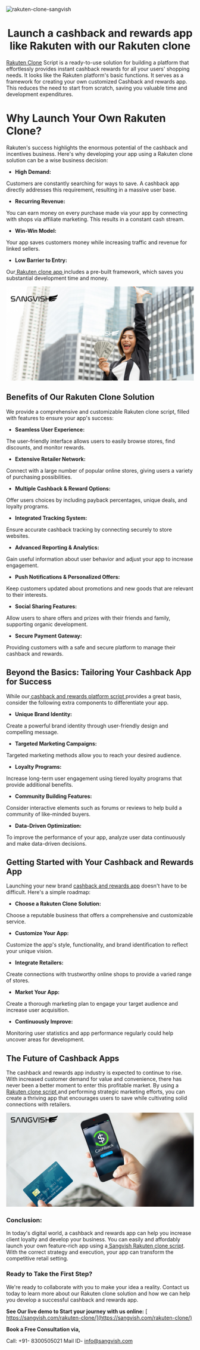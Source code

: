 ![rakuten-clone-sangvish](https://github.com/sangvishtechnologies/rakuten-clone/assets/161323540/fc5e2a14-9648-47b0-805d-4625f3cd13c0)


<h1 align="center"> Launch a cashback and rewards app like Rakuten with our Rakuten clone </h1> 

[Rakuten Clone](https://sangvish.com/rakuten-clone/) Script is a ready-to-use solution for building a platform that effortlessly provides instant cashback rewards for all your users' shopping needs. It looks like the Rakuten platform's basic functions. It serves as a framework for creating your own customized Cashback and rewards app. This reduces the need to start from scratch, saving you valuable time and development expenditures.
# Why Launch Your Own Rakuten Clone?
Rakuten's success highlights the enormous potential of the cashback and incentives business. Here's why developing your app using a Rakuten clone solution can be a wise business decision:
* **High Demand:** 

Customers are constantly searching for ways to save. A cashback app directly addresses this requirement, resulting in a massive user base.
* **Recurring Revenue:** 

You can earn money on every purchase made via your app by connecting with shops via affiliate marketing. This results in a constant cash stream.
* **Win-Win Model:** 

Your app saves customers money while increasing traffic and revenue for linked sellers.
* **Low Barrier to Entry:** 

Our[ Rakuten clone app ](https://sangvish.com/rakuten-clone/)includes a pre-built framework, which saves you substantial development time and money.

<div class="Box-sc-g0xbh4-0 iIZCet"><img alt=“rakutenclone.png" src="https://github.com/sangvishtechnologies/rakuten-clone/blob/main/images/rakuten-clone-app.png" data-hpc="true" class="Box-sc-g0xbh4-0 kzRgrI"></div>
 

## Benefits of Our Rakuten Clone Solution
We provide a comprehensive and customizable Rakuten clone script, filled with features to ensure your app's success:
* **Seamless User Experience:** 

The user-friendly interface allows users to easily browse stores, find discounts, and monitor rewards.
* **Extensive Retailer Network:** 

Connect with a large number of popular online stores, giving users a variety of purchasing possibilities.
* **Multiple Cashback & Reward Options:** 

Offer users choices by including payback percentages, unique deals, and loyalty programs.
* **Integrated Tracking System:** 

Ensure accurate cashback tracking by connecting securely to store websites.
* **Advanced Reporting & Analytics:** 

Gain useful information about user behavior and adjust your app to increase engagement.
* **Push Notifications & Personalized Offers:** 

Keep customers updated about promotions and new goods that are relevant to their interests.
* **Social Sharing Features:** 

Allow users to share offers and prizes with their friends and family, supporting organic development.
* **Secure Payment Gateway:** 

Providing customers with a safe and secure platform to manage their cashback and rewards.
## Beyond the Basics: Tailoring Your Cashback App for Success
  
While our[ cashback and rewards platform script ](https://sangvish.com/rakuten-clone/)provides a great basis, consider the following extra components to differentiate your app.

* **Unique Brand Identity:** 

Create a powerful brand identity through user-friendly design and compelling message.
* **Targeted Marketing Campaigns:** 

Targeted marketing methods allow you to reach your desired audience.
* **Loyalty Programs:** 

Increase long-term user engagement using tiered loyalty programs that provide additional benefits.
* **Community Building Features:** 

Consider interactive elements such as forums or reviews to help build a community of like-minded buyers.
* **Data-Driven Optimization:** 

To improve the performance of your app, analyze user data continuously and make data-driven decisions.
## Getting Started with Your Cashback and Rewards App
Launching your new brand [cashback and rewards app](https://sangvish.com/rakuten-clone/) doesn't have to be difficult. Here's a simple roadmap:
* **Choose a Rakuten Clone Solution:** 

Choose a reputable business that offers a comprehensive and customizable service.
* **Customize Your App:** 

Customize the app's style, functionality, and brand identification to reflect your unique vision.
* **Integrate Retailers:** 

Create connections with trustworthy online shops to provide a varied range of stores.
* **Market Your App:** 

Create a thorough marketing plan to engage your target audience and increase user acquisition.
* **Continuously Improve:** 

Monitoring user statistics and app performance regularly could help uncover areas for development.
## The Future of Cashback Apps
The cashback and rewards app industry is expected to continue to rise. With increased customer demand for value and convenience, there has never been a better moment to enter this profitable market. By using a[ Rakuten clone script ](https://sangvish.com/rakuten-clone/)and performing strategic marketing efforts, you can create a thriving app that encourages users to save while cultivating solid connections with retailers.

<div class="Box-sc-g0xbh4-0 iIZCet"><img alt=“rakutenclone.png" src="https://github.com/sangvishtechnologies/rakuten-clone/blob/main/images/rakuten-clone-script.png" data-hpc="true" class="Box-sc-g0xbh4-0 kzRgrI"></div>

### Conclusion:
In today's digital world, a cashback and rewards app can help you increase client loyalty and develop your business. You can easily and affordably launch your own feature-rich app using a[ Sangvish Rakuten clone script](https://sangvish.com/rakuten-clone/). With the correct strategy and execution, your app can transform the competitive retail setting.
### Ready to Take the First Step?
We're ready to collaborate with you to make your idea a reality. Contact us today to learn more about our Rakuten clone solution and how we can help you develop a successful cashback and rewards app.

**See Our live demo to Start your journey with us online:** [ https://sangvish.com/rakuten-clone/](https://sangvish.com/rakuten-clone/)

**Book a Free Consultation via,** 

Call: +91- 8300505021
Mail ID-  [info@sangvish.com](mailto:info@sangvish.com)
